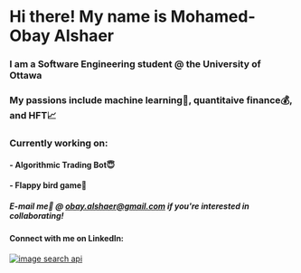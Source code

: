 # Hi there! My name is Mohamed-Obay Alshaer

### I am a Software Engineering student @ the University of Ottawa

### My passions include machine learning🤖, quantitaive finance💰, and HFT📈

### Currently working on:
####   - Algorithmic Trading Bot😇
####   - Flappy bird game🐥

##### E-mail me📧 @ obay.alshaer@gmail.com if you're interested in collaborating!

#### Connect with me on LinkedIn: ###########
[![image search api](https://cdn-icons-png.flaticon.com/512/174/174857.png)](www.linkedin.com/in/moalshaer)



